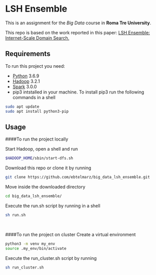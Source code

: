 # LSH Ensemble
This is an assignment for the *Big Data* course in **Roma Tre University**.

This repo is based on the work reported in this paper: [LSH Ensemble: Internet-Scale Domain Search.](http://www.vldb.org/pvldb/vol9/p1185-zhu.pdf) 

## Requirements
To run this project you need:

- [Python](https://www.python.org/downloads/release/python-369/) 3.6.9
- [Hadoop](https://hadoop.apache.org/releases.html) 3.2.1
- [Spark](https://spark.apache.org/downloads.html) 3.0.0
- pip3 intstalled in your machine. To install pip3 run the following commands in a shell
```bash
sudo apt update
sudo apt install python3-pip
```

## Usage
####To run the project locally

Start Hadoop, open a shell and run
```bash
$HADOOP_HOME/sbin/start-dfs.sh 
```

Download this repo or clone it by running
```bash
git clone https://github.com/ebtelmarz/big_data_lsh_ensemble.git
```

Move inside the downloaded directory
```bash
cd big_data_lsh_ensemble/
```

Execute the run.sh script by running in a shell
 ```bash
sh run.sh
```
&nbsp;

####To run the project on cluster
Create a virtual environment 
 ```bash
python3 -m venv my_env
source .my_env/bin/activate 
``` 
Execute the run_cluster.sh script by running
 ```bash
sh run_cluster.sh
``` 